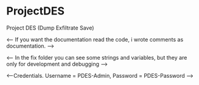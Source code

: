 # ProjectDES
Project DES (Dump Exfiltrate Save)

<-- If you want the documentation read the code, i wrote comments as documentation. -->

<-- In the fix folder you can see some strings and variables, but they are only for development and debugging -->

<--Credentials. Username = PDES-Admin, Password = PDES-Password -->
